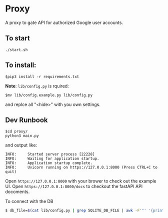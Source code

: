 # Proxy
A proxy to gate API for authorized Google user accounts.


## To start
```
./start.sh
```

## To install:
```
$pip3 install -r requirements.txt
```

**Note**: `lib/config.py` is rquired:
```
$mv lib/config.example.py lib/config.py
```
and replce all "\<hide\>" with you own settings.


## Dev Runbook
```
$cd proxy/
python3 main.py
```
and output like:
```
INFO:     Started server process [22228]
INFO:     Waiting for application startup.
INFO:     Application startup complete.
INFO:     Uvicorn running on https://127.0.0.1:8000 (Press CTRL+C to quit)
```

Open `https://127.0.0.1:8000` with your brower to check out the example UI.
Open `https://127.0.0.1:8000/docs` to checkout the fastAPI API docoments. 



To connect with the DB 
```bash
$ db_file=$(cat lib/config.py | grep SQLITE_DB_FILE | awk -F'"' '{print $2}') ; sqlite3 $db_file
```